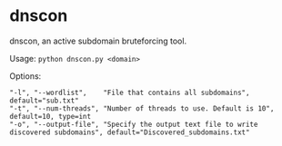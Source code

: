 # dnscon

dnscon, an active subdomain bruteforcing tool.

Usage: `python dnscon.py <domain>`

Options:

    "-l", "--wordlist",    "File that contains all subdomains", default="sub.txt"
    "-t", "--num-threads", "Number of threads to use. Default is 10", default=10, type=int
    "-o", "--output-file", "Specify the output text file to write discovered subdomains", default="Discovered_subdomains.txt"
